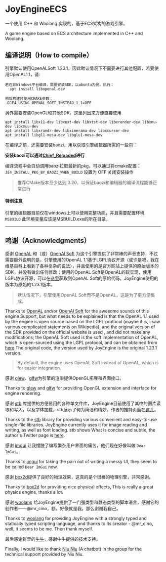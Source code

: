 # JoyEngineECS

一个使用 C++ 和 Woolang 实现的，基于ECS架构的游戏引擎。

A game engine based on ECS architecture implemented in C++ and Woolang. 

## 编译说明（How to compile）

引擎默认使用OpenALSoft 1.23.1，因此默认情况下不需要进行其他配置，若要使用OpenAL1.1，请:
```
若在非Windows平台编译，需要安装SDK，以ubuntu为例，执行：
  apt install libopenal-dev

稍后构建时使用CMAKE参数：
-DJE4_USING_OPENAL_SOFT_INSTEAD_1_1=OFF
```

另外需要安装OpenGL和其他SDK，这里列出来方便直接使用

```shell
apt install libx11-dev libxext-dev libxtst-dev libxrender-dev libxmu-dev libxmuu-dev 
apt install libxrandr-dev libxinerama-dev libxcursor-dev 
apt install libgl1-mesa-dev libglu1-mesa-dev

```

在编译之前，还需要安装baozi，用以获取引擎编辑器所需的一些包：

**安装baozi可以通过[Chief_Reloaded](https://github.com/BiDuang/Chief_Reloaded)进行**

编译流程中会自动调用baozi拉取最新的pkg，可以通过将cmake配置：`JE4_INSTALL_PKG_BY_BAOZI_WHEN_BUILD` 设置为 OFF 关闭安装操作

> 推荐CMake版本至少达到 3.20，以保证baozi和编辑器的编译流程能够正常进行

#### 特别注意
引擎的编辑器目前仅在windows上可以使用完整功能，并且需要配置环境 `MSBUILD` 
此环境变量应该是MSBUILD.exe的所在目录，

---

## 鸣谢（Acknowledgments）

感谢 [OpenAL](http://www.openal.org/) 和（或）[OpenAl Soft](https://openal-soft.org/) 为这个引擎提供了非常棒的声音支持，不过需要额外说明的是，引擎使用的OpenAL 1.1基于LGPL协议开源（或许是吧，我在维基百科上看到了各种复杂的说法），并且使用的是官方网站上提供的原始版本的SDK，并没有做出任何修改；使用的OpenAL Soft是OpenAL的软实现，使用LGPL协议开源，可以在[这里](https://github.com/kcat/openal-soft.git)获取到OpenAL Soft的原始代码，JoyEngine使用的版本为原始的1.23.1版本。
> 默认情况下，引擎使用OpenAL Soft而不是OpenAL，这是为了更方便集成。

Thanks to [OpenAL](http://www.openal.org/) and/or [OpenAl Soft](https://openal-soft.org/) for the awesome sounds of this engine Support, but what needs to be explained is that the OpenAL 1.1 used by the engine is open source based on the LGPL protocol (maybe it is, I saw various complicated statements on Wikipedia), and the original version of the SDK provided on the official website is used , and did not make any modifications; the OpenAL Soft used is the soft implementation of OpenAL, which is open-sourced using the LGPL protocol, and can be obtained from [here](https://github.com/kcat/openal-soft.git) The original code, the version used by JoyEngine is the original 1.23.1 version.
> By default, the engine uses OpenAL Soft instead of OpenAL, which is for easier integration.

感谢 [glew](https://github.com/nigels-com/glew)、[glfw](https://www.glfw.org/)为引擎的渲染提供OpenGL拓展和界面接口。

Thanks to [glew](https://github.com/nigels-com/glew) and [glfw](https://www.glfw.org/) for providing OpenGL extension and interface for engine rendering.

感谢 [stb](https://github.com/nothings/stb) 库提供的方便易用的各种单文件库，JoyEngine目前使用了其中的图片读取和写入，以及字体加载，stb展示了何为简洁和精妙，作者的推特页面在[这儿](https://twitter.com/nothings)。

Thanks to the [stb](https://github.com/nothings/stb) library for providing various convenient and easy-to-use single-file libraries. JoyEngine currently uses it for image reading and writing, as well as font loading. stb shows What is concise and subtle, the author's Twitter page is [here](https://twitter.com/nothings).

感谢 [imgui](https://github.com/ocornut/imgui) 让我摆脱了编写繁杂用户界面的痛苦，他们现在好像叫做 `Dear ImGui`。

Thanks to [imgui](https://github.com/ocornut/imgui) for taking the pain out of writing a messy UI, they seem to be called `Dear ImGui` now.

感谢 [box2d](https://box2d.org/)提供了良好的物理效果，这真的是个很棒的物理引擎，非常感谢。

Thanks to [box2d](https://box2d.org/) for providing nice physical effects, This is really a great physics engine, thanks a lot.

感谢 [woolang](https://github.com/cinogama/woolang) 给JoyEngine提供了一门强类型和静态类型的脚本语言，感谢它的创作者——@mr_cino，额，好像就是我。那么谢谢我自己。

Thanks to [woolang](https://github.com/cinogama/woolang) for providing JoyEngine with a strongly typed and statically typed scripting language, and thanks to its creator - @mr_cino, well, it seems to be me. Then thank myself.

最后感谢群里的[牛牛](https://github.com/MistEO/Pallas-Bot)，感谢牛牛提供的技术支持。

Finally, I would like to thank [Niu Niu](https://github.com/MistEO/Pallas-Bot) (A chatbot) in the group for the technical support provided by Niu Niu.
